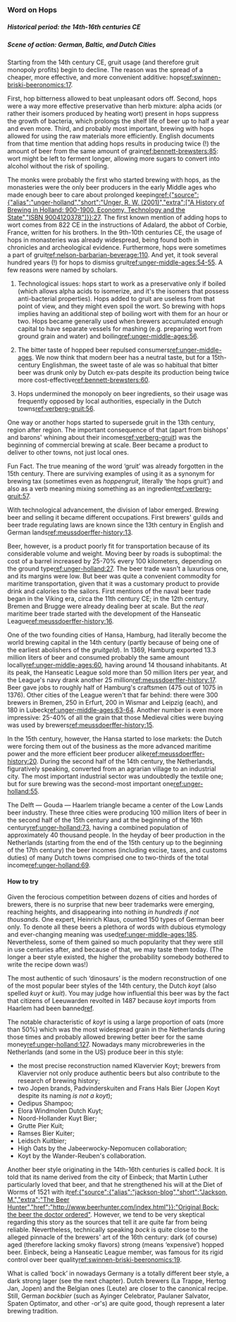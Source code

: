 ### Word on Hops

##### Historical period: the 14th-16th centuries CE

##### Scene of action: German, Baltic, and Dutch Cities

Starting from the 14th century CE, gruit usage (and therefore gruit monopoly profits) begin to decline. The reason was the spread of a cheaper, more effective, and more convenient additive: hops[ref:swinnen-briski-beeronomics:17]().

First, hop bitterness allowed to beat unpleasant odors off. Second, hops were a way more effective preservative than herb mixture: alpha acids (or rather their isomers produced by heating wort) present in hops suppress the growth of bacteria, which prolongs the shelf life of beer up to half a year and even more. Third, and probably most important, brewing with hops allowed for using the raw materials more efficiently. English documents from that time mention that adding hops results in producing twice (!) the amount of beer from the same amount of grain[ref:bennett-brewsters:85](): wort might be left to ferment longer, allowing more sugars to convert into alcohol without the risk of spoiling.

The monks were probably the first who started brewing with hops, as the monasteries were the only beer producers in the early Middle ages who made enough beer to care about prolonged keeping[ref:{"source":{"alias":"unger-holland","short":"Unger, R. W. (2001)","extra":["A History of Brewing in Holland: 900-1900. Economy, Technology and the State","ISBN 9004120378"]}}:27](). The first known mention of adding hops to wort comes from 822 CE in the instructions of Adalard, the abbot of Corbie, France, written for his brothers. In the 9th-10th centuries CE, the usage of hops in monasteries was already widespread, being found both in chronicles and archeological evidence. Furthermore, hops were sometimes a part of gruit[ref:nelson-barbarian-beverage:110](). And yet, it took several hundred years (!) for hops to dismiss gruit[ref:unger-middle-ages:54-55](). A few reasons were named by scholars.

  1. Technological issues: hops start to work as a preservative only if boiled (which allows alpha acids to isomerize, and it's the isomers that possess anti-bacterial properties). Hops added to gruit are useless from that point of view, and they might even spoil the wort. So brewing with hops implies having an additional step of boiling wort with them for an hour or two. Hops became generally used when brewers accumulated enough capital to have separate vessels for mashing (e.g. preparing wort from ground grain and water) and boiling[ref:unger-middle-ages:56]().

  2. The bitter taste of hopped beer repulsed consumers[ref:unger-middle-ages](). We now think that modern beer has a neutral taste, but for a 15th-century Englishman, the sweet taste of ale was so habitual that bitter beer was drunk only by Dutch ex-pats despite its production being twice more cost-effective[ref:bennett-brewsters:60]().

  3. Hops undermined the monopoly on beer ingredients, so their usage was frequently opposed by local authorities, especially in the Dutch towns[ref:verberg-gruit:56]().

One way or another hops started to supersede gruit in the 13th century, region after region. The important consequence of that (apart from bishops' and barons' whining about their incomes[ref:verberg-gruit]()) was the beginning of commercial brewing at scale. Beer became a product to deliver to other towns, not just local ones.

Fun Fact. The true meaning of the word ‘gruit’ was already forgotten in the 15th century. There are surviving examples of using it as a synonym for brewing tax (sometimes even as *hoppengruit*, literally ‘the hops gruit’) and also as a verb meaning mixing something as an ingredient[ref:verberg-gruit:57]().

With technological advancement, the division of labor emerged. Brewing beer and selling it became different occupations. First brewers' guilds and beer trade regulating laws are known since the 13th century in English and German lands[ref:meussdoerffer-history:13]().

Beer, however, is a product poorly fit for transportation because of its considerable volume and weight. Moving beer by roads is suboptimal: the cost of a barrel increased by 25-70% every 100 kilometers, depending on the ground type[ref:unger-holland:27](). The beer trade wasn't a luxurious one, and its margins were low. But beer was quite a convenient commodity for maritime transportation, given that it was a customary product to provide drink and calories to the sailors. First mentions of the naval beer trade began in the Viking era, circa the 11th century CE; in the 12th century, Bremen and Brugge were already dealing beer at scale. But the *real* maritime beer trade started with the development of the Hanseatic League[ref:meussdoerffer-history:16]().

One of the two founding cities of Hansa, Hamburg, had literally become the world brewing capital in the 14th century (partly because of being one of the earliest abolishers of the *gruitgeld*). In 1369, Hamburg exported 13.3 million liters of beer and consumed probably the same amount locally[ref:unger-middle-ages:60](), having around 14 thousand inhabitants. At its peak, the Hanseatic League sold more than 50 million liters per year, and the League's navy drank another 25 million[ref:meussdoerffer-history:17](). Beer gave jobs to roughly half of Hamburg's craftsmen (475 out of 1075 in 1376). Other cities of the League weren't that far behind: there were 300 brewers in Bremen, 250 in Erfurt, 200 in Wismar and Leipzig (each), and 180 in Lubeck[ref:unger-middle-ages:63-64](). Another number is even more impressive: 25-40% of all the grain that those Medieval cities were buying was used by brewers[ref:meussdoerffer-history:15]().

In the 15th century, however, the Hansa started to lose markets: the Dutch were forcing them out of the business as the more advanced maritime power and the more efficient beer producer alike[ref:meussdoerffer-history:20](). During the second half of the 14th century, the Netherlands, figuratively speaking, converted from an agrarian village to an industrial city. The most important industrial sector was undoubtedly the textile one; but for sure brewing was the second-most important one[ref:unger-holland:55]().

The Delft — Gouda — Haarlem triangle became a center of the Low Lands beer industry. These three cities were producing 100 million liters of beer in the second half of the 15th century and at the beginning of the 16th century[ref:unger-holland:73](), having a combined population of approximately 40 thousand people. In the heyday of beer production in the Netherlands (starting from the end of the 15th century up to the beginning of the 17th century) the beer incomes (including excise, taxes, and customs duties) of many Dutch towns comprised one to two-thirds of the total income[ref:unger-holland:69]().

#### How to try

Given the ferocious competition between dozens of cities and hordes of brewers, there is no surprise that new beer trademarks were emerging, reaching heights, and disappearing into nothing *in hundreds if not thousands*. One expert, Heinrich Klaus, counted 150 types of German beer only. To denote all these beers a plethora of words with dubious etymology and ever-changing meaning was used[ref:unger-middle-ages:185](). Nevertheless, some of them gained so much popularity that they were still in use centuries after, and because of that, we may taste them today. (The longer a beer style existed, the higher the probability somebody bothered to write the recipe down was!)

The most authentic of such ‘dinosaurs’ is the modern reconstruction of one of the most popular beer styles of the 14th century, the Dutch *koyt* (also spelled *kuyt* or *kuit*). You may judge how influential this beer was by the fact that citizens of Leeuwarden revolted in 1487 because *koyt* imports from Haarlem had been banned[ref](https://history.stackexchange.com/questions/23532/what-exactly-happened-with-beer-and-leeuwarden-in-1487).

The notable characteristic of *koyt* is using a large proportion of oats (more than 50%) which was the most widespread grain in the Netherlands during those times and probably allowed brewing better beer for the same money[ref:unger-holland:127](). Nowadays many microbreweries in the Netherlands (and some in the US) produce beer in this style:

  * the most precise reconstruction named Klavervier Koyt; brewers from Klavervier not only produce authentic beers but also contribute to the research of brewing history;
  * two Jopen brands, Padvinderskuiten and Frans Hals Bier (Jopen Koyt despite its naming *is not a koyt*);
  * Oedipus Shampoo;
  * Elora Windmolen Dutch Kuyt;
  * Noord-Hollander Kuyt Bier;
  * Grutte Pier Kuit;
  * Ramses Bier Kuiter;
  * Leidsch Kuitbier;
  * High Oats by the Jabeerwocky-Nepomucen collaboration;
  * Koyt by the Wander-Reuben's collaboration.

Another beer style originating in the 14th-16th centuries is called *bock*. It is told that its name derived from the city of Einbeck; that Martin Luther particularly loved that beer, and that he strengthened his will at the Diet of Worms of 1521 with it[ref:{"source":{"alias":"jackson-blog","short":"Jackson, M.","extra":"The Beer Hunter","href":"http://www.beerhunter.com/index.html"}}:"Original Bock: the beer the doctor ordered"](http://www.beerhunter.com/documents/19133-000034.html). However, we tend to be very skeptical regarding this story as the sources that tell it are quite far from being reliable. Nevertheless, technically speaking *bock* is quite close to the alleged pinnacle of the brewers' art of the 16th century: dark (of course) aged (therefore lacking smoky flavors) strong (means ‘expensive’) hopped beer. Einbeck, being a Hanseatic League member, was famous for its rigid control over beer quality[ref:swinnen-briski-beeronomics:19]().

What is called ‘bock’ in nowadays Germany is a totally different beer style, a dark strong lager (see the next chapter). Dutch brewers (La Trappe, Hertog Jan, Jopen) and the Belgian ones (Leute) are closer to the canonical recipe. Still, German *bockbier* (such as Ayinger Celebrator, Paulaner Salvator, Spaten Optimator, and other -or's) are quite good, though represent a later brewing tradition.
